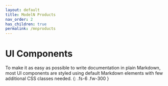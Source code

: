 ```yaml
---
layout: default
title: ModelN Products
nav_order: 2
has_children: true
permalink: /mnproducts
---
```


# UI Components

To make it as easy as possible to write documentation in plain Markdown, most UI components are styled using default Markdown elements with few additional CSS classes needed.
{: .fs-6 .fw-300 }